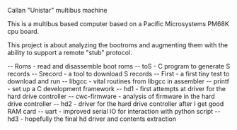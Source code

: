 Callan "Unistar" multibus machine

This is a multibus based computer based on a
Pacific Microsystems PM68K cpu board.

This project is about analyzing the bootroms and
augmenting them with the ability to support a
remote "stub" protocol.

-- Roms - read and disassemble boot roms
-- toS - C program to generate S records
-- Srecord - a tool to download S records
-- First - a first tiny test to download and run
-- libgcc - vital routines from libgcc in assembler
-- printf - set up a C development framework
-- hd1 - first attempts at driver for the hard drive controller
-- cwc-firmware - analysis of firmware in the hard drive controller
-- hd2 - driver for the hard drive controller after I get good RAM card
-- uart - improved serial IO for interaction with python script
-- hd3 - hopefully the final hd driver and contents extraction

